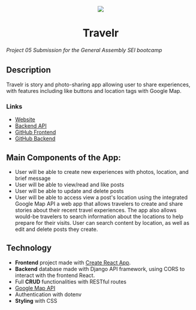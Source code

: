 <p align="center">
   <img src="https://i.imgur.com/4Y0phoj.png"/>
</p>

<h1 align="center">
   Travelr
</h1>

###### Project 05 Submission for the General Assembly SEI bootcamp

## Description
Travelr is story and photo-sharing app allowing user to share experiences, with features including like buttons and location tags with Google Map.

### Links
* [Website](https://travelr-frontend.herokuapp.com/)
* [Backend API](https://travelr-backend.herokuapp.com/api/posts)
* [GitHub Frontend](https://github.com/Dloliver/Travelr_Frontend)
* [GitHub Backend](https://github.com/abszer/travelr-backend)

## Main Components of the App:
* User will be able to create new experiences with photos, location, and brief message
* User will be able to view/read and like posts
* User will be able to update and delete posts
* User will be able to access view a post's location using the integrated Google Map API
a web app that allows travelers to create and share stories  about their recent travel experiences. The app also allows would-be travelers to search information about the locations to help prepare for their visits. User can search content by location, as well as edit and delete posts they create.

## Technology
* **Frontend** project made with [Create React App](https://github.com/facebook/create-react-app).
* **Backend** database made with Django API framework, using CORS to interact with the frontend React.
* Full **CRUD** functionalities with RESTful routes
* [Google Map API](https://www.npmjs.com/package/@googlemaps/react-wrapper)
* Authentication with dotenv
* **Styling** with CSS

